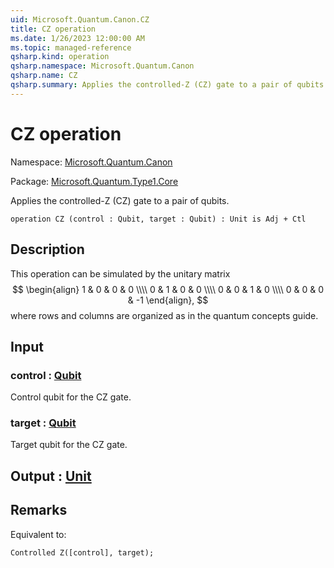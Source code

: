 ```yaml
---
uid: Microsoft.Quantum.Canon.CZ
title: CZ operation
ms.date: 1/26/2023 12:00:00 AM
ms.topic: managed-reference
qsharp.kind: operation
qsharp.namespace: Microsoft.Quantum.Canon
qsharp.name: CZ
qsharp.summary: Applies the controlled-Z (CZ) gate to a pair of qubits.
---
```


# CZ operation

Namespace: [Microsoft.Quantum.Canon](xref:Microsoft.Quantum.Canon)

Package: [Microsoft.Quantum.Type1.Core](https://nuget.org/packages/Microsoft.Quantum.Type1.Core)


Applies the controlled-Z (CZ) gate to a pair of qubits.

```qsharp
operation CZ (control : Qubit, target : Qubit) : Unit is Adj + Ctl
```


## Description

This operation can be simulated by the unitary matrix$$\begin{align}1 & 0 & 0 & 0 \\\\0 & 1 & 0 & 0 \\\\0 & 0 & 1 & 0 \\\\0 & 0 & 0 & -1\end{align},$$where rows and columns are organized as in the quantum concepts guide.

## Input

### control : [Qubit](xref:microsoft.quantum.qsharp.valueliterals#qubit-literals)

Control qubit for the CZ gate.


### target : [Qubit](xref:microsoft.quantum.qsharp.valueliterals#qubit-literals)

Target qubit for the CZ gate.



## Output : [Unit](xref:microsoft.quantum.qsharp.valueliterals#unit-literal)



## Remarks

Equivalent to:```qsharpControlled Z([control], target);```